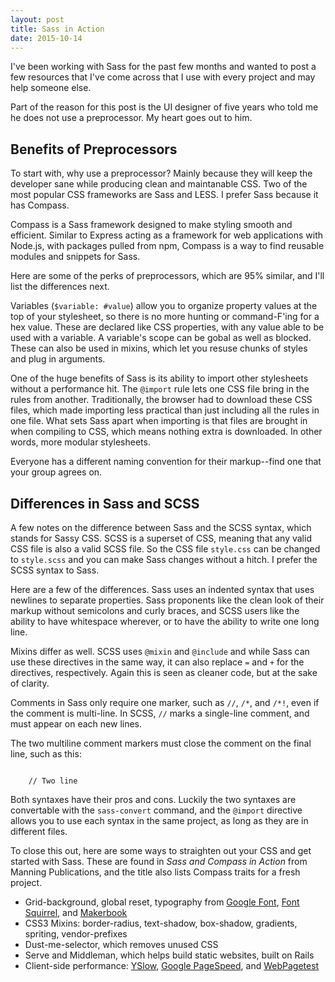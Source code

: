```yaml
---
layout: post
title: Sass in Action
date: 2015-10-14
---
```


I've been working with Sass for the past few months and wanted to post a few resources that I've come across that I use with every project and may help someone else.


Part of the reason for this post is the UI designer of five years who told me he does not use a preprocessor. My heart goes out to him.

## Benefits of Preprocessors


To start with, why use a preprocessor? Mainly because they will keep the developer sane while producing clean and maintanable CSS. Two of the most popular CSS frameworks are Sass and LESS. I prefer Sass because it has Compass.


Compass is a Sass framework designed to make styling smooth and efficient. Similar to Express acting as a framework for web applications with Node.js, with packages pulled from npm, Compass is a way to find reusable modules and snippets for Sass.

Here are some of the perks of preprocessors, which are 95% similar, and I'll list the differences next.


Variables (`$variable: #value`) allow you to organize property values at the top of your stylesheet, so there is no more hunting or command-F'ing for a hex value. These are declared like CSS properties, with any value able to be used with a variable. A variable's scope can be gobal as well as blocked. These can also be used in mixins, which let you resuse chunks of styles and plug in arguments.


One of the huge benefits of Sass is its ability to import other stylesheets without a performance hit. The `@import` rule lets one CSS file bring in the rules from another. Traditionally, the browser had to download these CSS files, which made importing less practical than just including all the rules in one file. What sets Sass apart when importing is that files are brought in when compiling to CSS, which means nothing extra is downloaded. In other words, more modular stylesheets.


Everyone has a different naming convention for their markup--find one that your group agrees on.


## Differences in Sass and SCSS


A few notes on the difference between Sass and the SCSS syntax, which stands for Sassy CSS. SCSS is a superset of CSS, meaning that any valid CSS file is also a valid SCSS file. So the CSS file `style.css` can be changed to `style.scss` and you can make Sass changes without a hitch. I prefer the SCSS syntax to Sass.


Here are a few of the differences. Sass uses an indented syntax that uses newlines to separate properties. Sass proponents like the clean look of their markup without semicolons and curly braces, and SCSS users like the ability to have whitespace wherever, or to have the ability to write one long line.


Mixins differ as well. SCSS uses `@mixin` and `@include` and while Sass can use these directives in the same way, it can also replace `=` and `+` for the directives, respectively. Again this is seen as cleaner code, but at the sake of clarity.


Comments in Sass only require one marker, such as `//`, `/*`, and `/*!`, even if the comment is multi-line. In SCSS, `//` marks a single-line comment, and must appear on each new lines.


The two multiline comment markers must close the comment on the final line, such as this:

```// One line

    // Two line
```

Both syntaxes have their pros and cons. Luckily the two syntaxes are convertable with the `sass-convert` command, and the `@import` directive allows you to use each syntax in the same project, as long as they are in different files.


To close this out, here are some ways to straighten out your CSS and get started with Sass. These are found in *Sass and Compass in Action* from Manning Publications, and the title also lists Compass traits for a fresh project.


- Grid-background, global reset, typography from [Google Font](https://www.google.com/fonts "Google Fonts"), [Font Squirrel](https://fontsquirrel.com "Font Squirrel"), and [Makerbook](https://makerbook.net "Makerbook")
- CSS3 Mixins: border-radius, text-shadow, box-shadow, gradients, spriting, vendor-prefixes
- Dust-me-selector, which removes unused CSS
- Serve and Middleman, which helps build static websites, built on Rails
- Client-side performance: [YSlow](http://developer.yahoo.com/yslow "YSlow"), [Google PageSpeed](http://developers.google.com/speed/pagespeed "Google PageSpeed"), and [WebPagetest](http://www.webpagetest.org)
